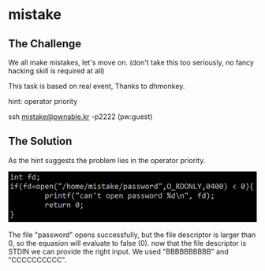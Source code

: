 # mistake

## The Challenge

We all make mistakes, let's move on. \(don't take this too seriously, no fancy hacking skill is required at all\)

This task is based on real event, Thanks to dhmonkey.

hint: operator priority

ssh mistake@pwnable.kr -p2222 \(pw:guest\)

## The Solution

As the hint suggests the problem lies in the operator priority.

![](../.gitbook/assets/image%20%2836%29.png)

The file "password" opens successfully, but the file descriptor is larger than 0, so the equasion will evaluate to false \(0\). now that the file descriptor is STDIN we can provide the right input. We used "BBBBBBBBBB" and "CCCCCCCCCC".

